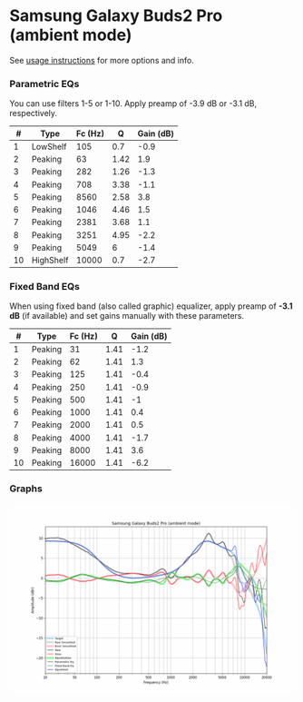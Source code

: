 # Samsung Galaxy Buds2 Pro (ambient mode)
See [usage instructions](https://github.com/jaakkopasanen/AutoEq#usage) for more options and info.

### Parametric EQs
You can use filters 1-5 or 1-10. Apply preamp of -3.9 dB or -3.1 dB, respectively.

|   # | Type      |   Fc (Hz) |    Q |   Gain (dB) |
|-----|-----------|-----------|------|-------------|
|   1 | LowShelf  |       105 | 0.7  |        -0.9 |
|   2 | Peaking   |        63 | 1.42 |         1.9 |
|   3 | Peaking   |       282 | 1.26 |        -1.3 |
|   4 | Peaking   |       708 | 3.38 |        -1.1 |
|   5 | Peaking   |      8560 | 2.58 |         3.8 |
|   6 | Peaking   |      1046 | 4.46 |         1.5 |
|   7 | Peaking   |      2381 | 3.68 |         1.1 |
|   8 | Peaking   |      3251 | 4.95 |        -2.2 |
|   9 | Peaking   |      5049 | 6    |        -1.4 |
|  10 | HighShelf |     10000 | 0.7  |        -2.7 |

### Fixed Band EQs
When using fixed band (also called graphic) equalizer, apply preamp of **-3.1 dB** (if available) and set gains manually with these parameters.

|   # | Type    |   Fc (Hz) |    Q |   Gain (dB) |
|-----|---------|-----------|------|-------------|
|   1 | Peaking |        31 | 1.41 |        -1.2 |
|   2 | Peaking |        62 | 1.41 |         1.3 |
|   3 | Peaking |       125 | 1.41 |        -0.4 |
|   4 | Peaking |       250 | 1.41 |        -0.9 |
|   5 | Peaking |       500 | 1.41 |        -1   |
|   6 | Peaking |      1000 | 1.41 |         0.4 |
|   7 | Peaking |      2000 | 1.41 |         0.5 |
|   8 | Peaking |      4000 | 1.41 |        -1.7 |
|   9 | Peaking |      8000 | 1.41 |         3.6 |
|  10 | Peaking |     16000 | 1.41 |        -6.2 |

### Graphs
![](./Samsung%20Galaxy%20Buds2%20Pro%20(ambient%20mode).png)
